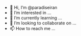 - 👋 Hi, I’m @paradiseiran
- 👀 I’m interested in ...
- 🌱 I’m currently learning ...
- 💞️ I’m looking to collaborate on ...
- 📫 How to reach me ...

<!---
paradiseiran/paradiseiran is a ✨ special ✨ repository because its `README.md` (this file) appears on your GitHub profile.
You can click the Preview link to take a look at your changes.
--->
